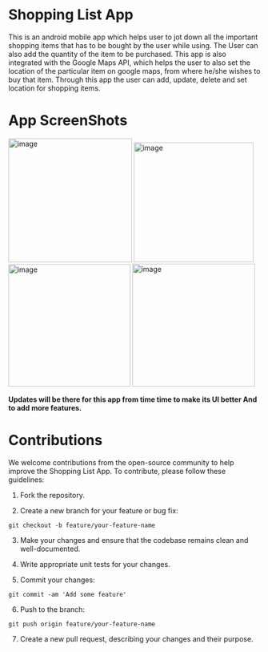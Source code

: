 # Shopping List App
This is an android mobile app which helps user to jot down all the important shopping items that has to
be bought by the user while using. The User can also add the quantity of the item to be purchased.
This app is also integrated with the Google Maps API, which helps the user to also set the location of the 
particular item on google maps, from where he/she wishes to buy that item.
Through this app the user can add, update, delete and set location for shopping items.

# App ScreenShots
<img width="247" alt="image" src="https://github.com/ANMOLSCRIPT/Shopping-List-App/assets/148738210/42ce5ab4-0eee-44c7-a9e8-026a0749d4bb">
<img width="239" alt="image" src="https://github.com/ANMOLSCRIPT/Shopping-List-App/assets/148738210/8a2dde96-56fe-4006-884c-89a4d588f05f">
<br>
<img width="244" alt="image" src="https://github.com/ANMOLSCRIPT/Shopping-List-App/assets/148738210/8530eece-ca38-4a7c-b229-e49e12f8891a">
<img width="245" alt="image" src="https://github.com/ANMOLSCRIPT/Shopping-List-App/assets/148738210/7c6001ad-0118-4eee-a59a-cdf16b0627fb">

**Updates will be there for this app from time time to make its UI better And to add more features.**

# Contributions

We welcome contributions from the open-source community to help improve the Shopping List App. To contribute, please follow these guidelines:

1. Fork the repository.

2. Create a new branch for your feature or bug fix:

`git checkout -b feature/your-feature-name`

3. Make your changes and ensure that the codebase remains clean and well-documented.

4. Write appropriate unit tests for your changes.

5. Commit your changes:

`git commit -am 'Add some feature'`

6. Push to the branch:

`git push origin feature/your-feature-name`

7. Create a new pull request, describing your changes and their purpose.


